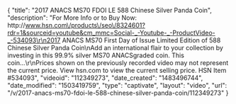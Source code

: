 {
    "title": "2017 ANACS MS70 FDOI LE 588 Chinese Silver Panda Coin",
    "description": "For More Info or to Buy Now: http:\/\/www.hsn.com\/products\/seo\/8324601?rdr=1&sourceid=youtube&cm_mmc=Social-_-Youtube-_-ProductVideo-_-534093\r\n2017 ANACS MS70 First Day of Issue Limited Edition of 588 Chinese Silver Panda Coin\nAdd an international flair to your collection by investing in this 99.9% silver MS70 ANACSgraded coin. This coin...\r\nPrices shown on the previously recorded video may not represent the current price.  View hsn.com to view the current selling price. HSN Item #534093",
    "videoid": "112349273",
    "date_created": "1483496744",
    "date_modified": "1503419759",
    "type": "captivate",
    "layout": "video",
    "url": "\/v\/2017-anacs-ms70-fdoi-le-588-chinese-silver-panda-coin\/112349273"
}